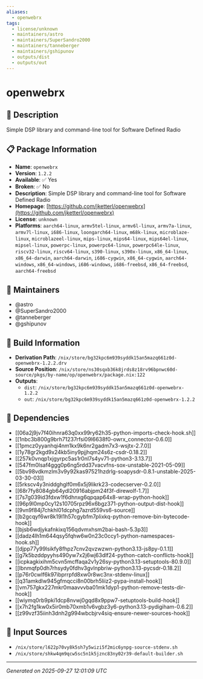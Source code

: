 ```yaml
---
aliases:
  - openwebrx
tags:
  - license/unknown
  - maintainers/astro
  - maintainers/SuperSandro2000
  - maintainers/tanneberger
  - maintainers/gshipunov
  - outputs/dist
  - outputs/out
---
```


# openwebrx

## 📝 Description

Simple DSP library and command-line tool for Software Defined Radio

## 📋 Package Information

- **Name**: `openwebrx`
- **Version**: `1.2.2`
- **Available**: ✅ Yes
- **Broken**: ✅ No
- **Description**: Simple DSP library and command-line tool for Software Defined Radio
- **Homepage**: [https://github.com/jketterl/openwebrx](https://github.com/jketterl/openwebrx)
- **License**: `unknown`
- **Platforms**: `aarch64-linux`, `armv5tel-linux`, `armv6l-linux`, `armv7a-linux`, `armv7l-linux`, `i686-linux`, `loongarch64-linux`, `m68k-linux`, `microblaze-linux`, `microblazeel-linux`, `mips-linux`, `mips64-linux`, `mips64el-linux`, `mipsel-linux`, `powerpc-linux`, `powerpc64-linux`, `powerpc64le-linux`, `riscv32-linux`, `riscv64-linux`, `s390-linux`, `s390x-linux`, `x86_64-linux`, `x86_64-darwin`, `aarch64-darwin`, `i686-cygwin`, `x86_64-cygwin`, `aarch64-windows`, `x86_64-windows`, `i686-windows`, `i686-freebsd`, `x86_64-freebsd`, `aarch64-freebsd`
## 👥 Maintainers

- @astro
- @SuperSandro2000
- @tanneberger
- @gshipunov


## 🔧 Build Information

- **Derivation Path**: `/nix/store/bg32kpc6m939syddk15an5mazq661z0d-openwebrx-1.2.2.drv`
- **Source Position**: `/nix/store/ns30sqxb36k8jrds8z18rv96bpnwc60d-source/pkgs/by-name/op/openwebrx/package.nix:122`
- **Outputs**:
  - `dist`:  `/nix/store/bg32kpc6m939syddk15an5mazq661z0d-openwebrx-1.2.2`
  - `out`:  `/nix/store/bg32kpc6m939syddk15an5mazq661z0d-openwebrx-1.2.2`

## 🔗 Dependencies

- [[06a2j9jv7f40ihnra63q0xx99ry62h35-python-imports-check-hook.sh]]
- [[1nbc3b800g9brh71237rfsi09l6638f0-owrx_connector-0.6.0]]
- [[1pmcz0yyanhqi4nm1kx9k6nr2gadm7x3-wsjtx-2.7.0]]
- [[1y78gr2kgd9x24kb5iny9pjjhqm24s6z-csdr-0.18.2]]
- [[257k0vnqp1xjgyrpc5as1r0nl7s4yv71-python3-3.13.7]]
- [[547fm0lsaf4ggg0p6ng5rdd37vacvfns-sox-unstable-2021-05-09]]
- [[5bv98vdkmzlm3v9y92kas97521hzdrlg-soapysdr-0.8.1-unstable-2025-03-30-03]]
- [[5rkscv4y3niddghglf0m6x5j9likrk23-codecserver-0.2.0]]
- [[68r7fy8084gb64ydl20916abjpm24f3f-direwolf-1.7]]
- [[7s7g039id3fdxw1f6dhnxg6qpqap64x8-wrap-python-hook]]
- [[96p9l0mp0cy12s10705rpz96x6bgz371-python-output-dist-hook]]
- [[9vn9f84j7chkhl01dcphg7azrd559vs6-source]]
- [[b2gcqyf6wr8k19l1h57cgybfm7plixkq-python-remove-bin-bytecode-hook]]
- [[bjsb6wdjykafnkixq156qdvmxhsm2bai-bash-5.3p3]]
- [[dadz4lh1m644qsy5fqhw6w0n23c0ccy1-python-namespaces-hook.sh]]
- [[djpp77y99lsikfy8fhpz7cnv2qvzwzwn-python3.13-js8py-0.1.1]]
- [[g7k5bzddpyyhs490yw7x2j6wj63dlf24-python-catch-conflicts-hook]]
- [[icpkagkixihm5cvn5mcffaqa2v1y26sy-python3.13-setuptools-80.9.0]]
- [[lbnmqfp0dh7rhsydy0fdhv3gvlnpbriw-python3.13-pycsdr-0.18.2]]
- [[p76r0cwlf6k97ibprrpfd8xw0r8wc3nx-stdenv-linux]]
- [[q31amkdlw945gfmqcci8n00brh5liiz2-pypa-install-hook]]
- [[vm757gkx227mkr0maavvvba01mk1dyp1-python-remove-tests-dir-hook]]
- [[wiymq0rb9pki1dcp8nvwj0gqd8x9ppw7-setuptools-build-hook]]
- [[x7h2fg1kw0x5ir0mb70xmb1v6vgbz3y6-python3.13-pydigiham-0.6.2]]
- [[z99vzf35iinh3dnh2g994wbcbjrv4siq-ensure-newer-sources-hook]]

## 📁 Input Sources

- `/nix/store/l622p70vy8k5sh7y5wizi5f2mic6ynpg-source-stdenv.sh`
- `/nix/store/shkw4qm9qcw5sc5n1k5jznc83ny02r39-default-builder.sh`

---
*Generated on 2025-09-27 12:01:09 UTC*
